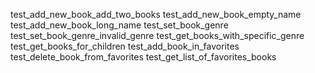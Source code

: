 test_add_new_book_add_two_books
test_add_new_book_empty_name
test_add_new_book_long_name
test_set_book_genre
test_set_book_genre_invalid_genre
test_get_books_with_specific_genre
test_get_books_for_children
test_add_book_in_favorites 
test_delete_book_from_favorites 
test_get_list_of_favorites_books 
